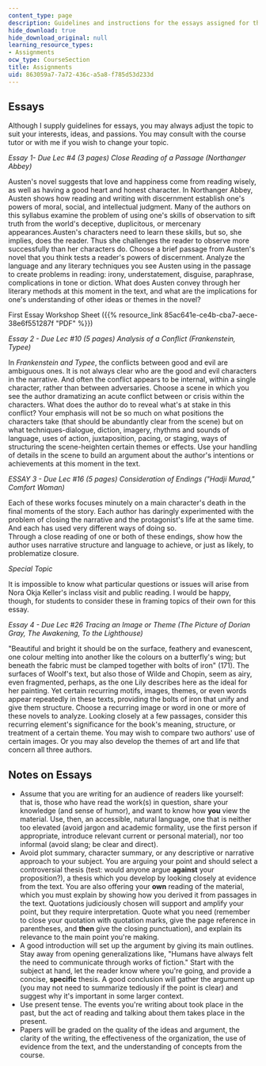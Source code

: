 ```yaml
---
content_type: page
description: Guidelines and instructions for the essays assigned for the course.
hide_download: true
hide_download_original: null
learning_resource_types:
- Assignments
ocw_type: CourseSection
title: Assignments
uid: 863059a7-7a72-436c-a5a8-f785d53d233d
---
```


Essays
------

Although I supply guidelines for essays, you may always adjust the topic to suit your interests, ideas, and passions. You may consult with the course tutor or with me if you wish to change your topic.

_Essay 1- Due Lec #4 (3 pages)_ _Close Reading of a Passage (Northanger Abbey)_

Austen's novel suggests that love and happiness come from reading wisely, as well as having a good heart and honest character. In Northanger Abbey, Austen shows how reading and writing with discernment establish one's powers of moral, social, and intellectual judgment. Many of the authors on this syllabus examine the problem of using one's skills of observation to sift truth from the world's deceptive, duplicitous, or mercenary appearances.Austen's characters need to learn these skills, but so, she implies, does the reader. Thus she challenges the reader to observe more successfully than her characters do. Choose a brief passage from Austen's novel that you think tests a reader's powers of discernment. Analyze the language and any literary techniques you see Austen using in the passage to create problems in reading: irony, understatement, disguise, paraphrase, complications in tone or diction. What does Austen convey through her literary methods at this moment in the text, and what are the implications for one's understanding of other ideas or themes in the novel?

First Essay Workshop Sheet ({{% resource_link 85ac641e-ce4b-cba7-aece-38e6f551287f "PDF" %}})

_Essay 2 - Due Lec #10 (5 pages) Analysis of a Conflict (Frankenstein, Typee)_

In _Frankenstein and Typee_, the conflicts between good and evil are ambiguous ones. It is not always clear who are the good and evil characters in the narrative. And often the conflict appears to be internal, within a single character, rather than between adversaries. Choose a scene in which you see the author dramatizing an acute conflict between or crisis within the characters. What does the author do to reveal what's at stake in this conflict? Your emphasis will not be so much on what positions the characters take (that should be abundantly clear from the scene) but on what techniques-dialogue, diction, imagery, rhythms and sounds of language, uses of action, juxtaposition, pacing, or staging, ways of structuring the scene-heighten certain themes or effects. Use your handling of details in the scene to build an argument about the author's intentions or achievements at this moment in the text.

_ESSAY 3 - Due Lec #16 (5 pages) Consideration of Endings ("Hadji Murad," Comfort Woman)_

Each of these works focuses minutely on a main character's death in the final moments of the story. Each author has daringly experimented with the problem of closing the narrative and the protagonist's life at the same time. And each has used very different ways of doing so.  
Through a close reading of one or both of these endings, show how the author uses narrative structure and language to achieve, or just as likely, to problematize closure.

_Special Topic_

It is impossible to know what particular questions or issues will arise from Nora Okja Keller's inclass visit and public reading. I would be happy, though, for students to consider these in framing topics of their own for this essay.

_Essay 4 - Due Lec #26 Tracing an Image or Theme (The Picture of Dorian Gray, The Awakening, To the Lighthouse)_

"Beautiful and bright it should be on the surface, feathery and evanescent, one colour melting into another like the colours on a butterfly's wing; but beneath the fabric must be clamped together with bolts of iron" (171). The surfaces of Woolf's text, but also those of Wilde and Chopin, seem as airy, even fragmented, perhaps, as the one Lily describes here as the ideal for her painting. Yet certain recurring motifs, images, themes, or even words appear repeatedly in these texts, providing the bolts of iron that unify and give them structure. Choose a recurring image or word in one or more of these novels to analyze. Looking closely at a few passages, consider this recurring element's significance for the book's meaning, structure, or treatment of a certain theme. You may wish to compare two authors' use of certain images. Or you may also develop the themes of art and life that concern all three authors.

Notes on Essays
---------------

*   Assume that you are writing for an audience of readers like yourself: that is, those who have read the work(s) in question, share your knowledge (and sense of humor), and want to know how **you** view the material. Use, then, an accessible, natural language, one that is neither too elevated (avoid jargon and academic formality, use the first person if appropriate, introduce relevant current or personal material), nor too informal (avoid slang; be clear and direct).
*   Avoid plot summary, character summary, or any descriptive or narrative approach to your subject. You are arguing your point and should select a controversial thesis (test: would anyone argue **against** your proposition?), a thesis which you develop by looking closely at evidence from the text. You are also offering your **own** reading of the material, which you must explain by showing how you derived it from passages in the text. Quotations judiciously chosen will support and amplify your point, but they require interpretation. Quote what you need (remember to close your quotation with quotation marks, give the page reference in parentheses, and **then** give the closing punctuation), and explain its relevance to the main point you're making.
*   A good introduction will set up the argument by giving its main outlines. Stay away from opening generalizations like, "Humans have always felt the need to communicate through works of fiction." Start with the subject at hand, let the reader know where you're going, and provide a concise, **specific** thesis. A good conclusion will gather the argument up (you may not need to summarize tediously if the point is clear) and suggest why it's important in some larger context.
*   Use present tense. The events you're writing about took place in the past, but the act of reading and talking about them takes place in the present.
*   Papers will be graded on the quality of the ideas and argument, the clarity of the writing, the effectiveness of the organization, the use of evidence from the text, and the understanding of concepts from the course.